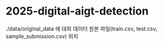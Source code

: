 # 2025-digital-aigt-detection

./data/original_data 에 대회 데이터 원본 파일(train.csv, test.csv, sample_submission.csv) 위치